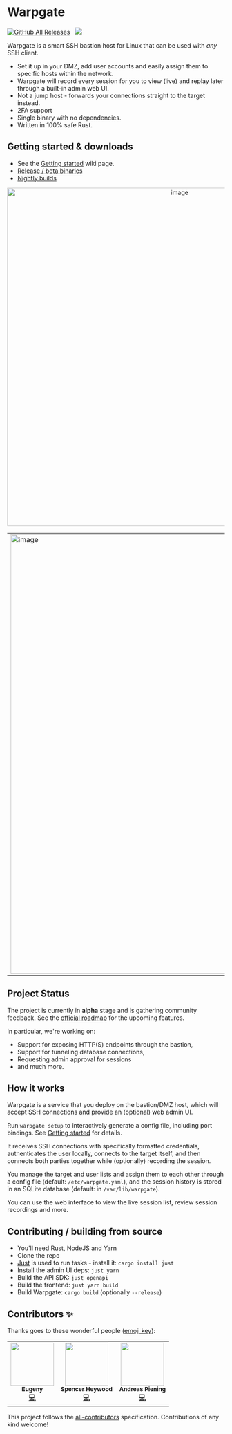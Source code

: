 # Warpgate

<a href="https://github.com/warp-tech/warpgate/releases/latest"><img alt="GitHub All Releases" src="https://img.shields.io/github/downloads/warp-tech/warpgate/total.svg?label=DOWNLOADS&logo=github&style=for-the-badge"></a> &nbsp; <a href="https://nightly.link/warp-tech/warpgate/workflows/build/main"><img src="https://shields.io/badge/-Nightly%20Builds-orange?logo=hackthebox&logoColor=fff&style=for-the-badge"/></a> &nbsp;

Warpgate is a smart SSH bastion host for Linux that can be used with _any_ SSH client.

* Set it up in your DMZ, add user accounts and easily assign them to specific hosts within the network.
* Warpgate will record every session for you to view (live) and replay later through a built-in admin web UI.
* Not a jump host - forwards your connections straight to the target instead.
* 2FA support
* Single binary with no dependencies.
* Written in 100% safe Rust.

## Getting started & downloads

* See the [Getting started](https://github.com/warp-tech/warpgate/wiki/Getting-started) wiki page.
* [Release / beta binaries](https://github.com/warp-tech/warpgate/releases)
* [Nightly builds](https://nightly.link/warp-tech/warpgate/workflows/build/main)

<center>
      <img width="783" alt="image" src="https://user-images.githubusercontent.com/161476/162640762-a91a2816-48c0-44d9-8b03-5b1e2cb42d51.png">
</center>

<table>
  <tr>
  <td>
    <img width="1016" alt="image" src="https://user-images.githubusercontent.com/161476/171013863-f087ab75-1b29-4489-b08d-0eacf62fd98c.png">

  </td>
  <td>
    <img width="1016" alt="image" src="https://user-images.githubusercontent.com/161476/171013410-f2b7374c-073e-4a66-b9c6-fe0a6b2b0dd0.png">
  </td>
  </tr>
</table>

## Project Status

The project is currently in **alpha** stage and is gathering community feedback. See the [official roadmap](https://github.com/orgs/warp-tech/projects/1/views/2) for the upcoming features.

In particular, we're working on:

* Support for exposing HTTP(S) endpoints through the bastion,
* Support for tunneling database connections,
* Requesting admin approval for sessions
* and much more.

## How it works

Warpgate is a service that you deploy on the bastion/DMZ host, which will accept SSH connections and provide an (optional) web admin UI.

Run `warpgate setup` to interactively generate a config file, including port bindings. See [Getting started](https://github.com/warp-tech/warpgate/wiki/Getting-started) for details.

It receives SSH connections with specifically formatted credentials, authenticates the user locally, connects to the target itself, and then connects both parties together while (optionally) recording the session.

You manage the target and user lists and assign them to each other through a config file (default: `/etc/warpgate.yaml`), and the session history is stored in an SQLite database (default: in `/var/lib/warpgate`).

You can use the web interface to view the live session list, review session recordings and more.

## Contributing / building from source

* You'll need Rust, NodeJS and Yarn
* Clone the repo
* [Just](https://github.com/casey/just) is used to run tasks - install it: `cargo install just`
* Install the admin UI deps: `just yarn`
* Build the API SDK: `just openapi`
* Build the frontend: `just yarn build`
* Build Warpgate: `cargo build` (optionally `--release`)

## Contributors ✨

Thanks goes to these wonderful people ([emoji key](https://allcontributors.org/docs/en/emoji-key)):

<!-- ALL-CONTRIBUTORS-LIST:START - Do not remove or modify this section -->
<!-- prettier-ignore-start -->
<!-- markdownlint-disable -->
<table>
  <tr>
    <td align="center"><a href="https://github.com/Eugeny"><img src="https://avatars.githubusercontent.com/u/161476?v=4?s=100" width="100px;" alt=""/><br /><sub><b>Eugeny</b></sub></a><br /><a href="https://github.com/Eugeny/warpgate/commits?author=Eugeny" title="Code">💻</a></td>
    <td align="center"><a href="https://the-empire.systems/"><img src="https://avatars.githubusercontent.com/u/18178614?v=4?s=100" width="100px;" alt=""/><br /><sub><b>Spencer Heywood</b></sub></a><br /><a href="https://github.com/Eugeny/warpgate/commits?author=heywoodlh" title="Code">💻</a></td>
    <td align="center"><a href="https://github.com/apiening"><img src="https://avatars.githubusercontent.com/u/2064875?v=4?s=100" width="100px;" alt=""/><br /><sub><b>Andreas Piening</b></sub></a><br /><a href="https://github.com/Eugeny/warpgate/commits?author=apiening" title="Code">💻</a></td>
  </tr>
</table>

<!-- markdownlint-restore -->
<!-- prettier-ignore-end -->

<!-- ALL-CONTRIBUTORS-LIST:END -->

This project follows the [all-contributors](https://github.com/all-contributors/all-contributors) specification. Contributions of any kind welcome!
